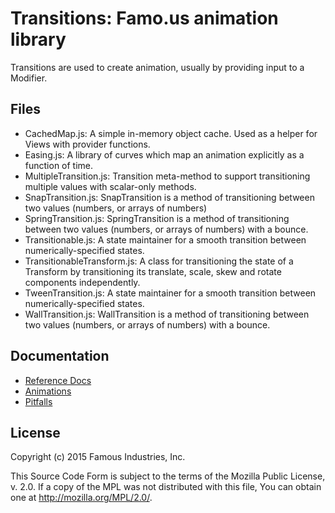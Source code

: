 Transitions: Famo.us animation library
======================================

Transitions are used to create animation, usually by providing input to a
Modifier.


## Files

- CachedMap.js: A simple in-memory object cache.  Used as a helper for Views
  with provider functions.
- Easing.js: A library of curves which map an animation explicitly as a function
  of time.
- MultipleTransition.js: Transition meta-method to support transitioning
  multiple values with scalar-only methods.
- SnapTransition.js: SnapTransition is a method of transitioning between two
  values (numbers, or arrays of numbers)
- SpringTransition.js: SpringTransition is a method of transitioning between two
  values (numbers, or arrays of numbers) with a bounce.
- Transitionable.js:  A state maintainer for a smooth transition between
  numerically-specified states.
- TransitionableTransform.js:  A class for transitioning the state of a
  Transform by transitioning its translate, scale, skew and rotate
  components independently.
- TweenTransition.js: A state maintainer for a smooth transition between
  numerically-specified states.
- WallTransition.js: WallTransition is a method of transitioning between two
  values (numbers, or arrays of numbers) with a bounce.


## Documentation

- [Reference Docs][reference-documentation]
- [Animations][animations]
- [Pitfalls][pitfalls]


## License

Copyright (c) 2015 Famous Industries, Inc.

This Source Code Form is subject to the terms of the Mozilla Public License,
v. 2.0. If a copy of the MPL was not distributed with this file, You can obtain
one at http://mozilla.org/MPL/2.0/.


[reference-documentation]: http://famo.us/docs
[pitfalls]: http://famo.us/guides/pitfalls
[animations]: http://famo.us/guides/animations

